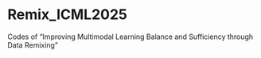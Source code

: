 # Remix_ICML2025
Codes of “Improving Multimodal Learning Balance and Sufficiency through Data Remixing”
